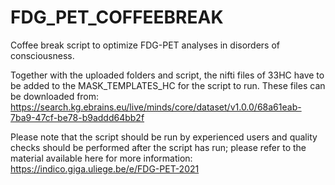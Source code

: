 # FDG_PET_COFFEEBREAK

Coffee break script to optimize FDG-PET analyses in disorders of consciousness.

Together with the uploaded folders and script, the nifti files of 33HC have to be added to the MASK_TEMPLATES_HC for the script to run. 
These files can be downloaded from: https://search.kg.ebrains.eu/live/minds/core/dataset/v1.0.0/68a61eab-7ba9-47cf-be78-b9addd64bb2f

Please note that the script should be run by experienced users and quality checks should be performed after the script has run; please refer to the material available here for more information: https://indico.giga.uliege.be/e/FDG-PET-2021


